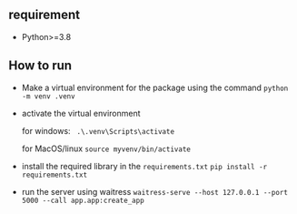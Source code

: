 ## requirement
- Python>=3.8

## How to run
- Make a virtual environment for the package using the command
    ```python -m venv .venv```
- activate the virtual environment

    for windows:
        ``` .\.venv\Scripts\activate```

    for MacOS/linux
        ```source myvenv/bin/activate```

- install the required library in the `requirements.txt`
    ```pip install -r requirements.txt```

- run the server using waitress
    ```waitress-serve --host 127.0.0.1 --port 5000 --call app.app:create_app```